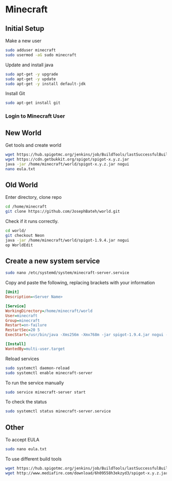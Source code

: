 # Minecraft

## Initial Setup

Make a new user

```sh
sudo adduser minecraft
sudo usermod -aG sudo minecraft
```

Update and install java

```sh
sudo apt-get -y upgrade
sudo apt-get -y update
sudo apt-get -y install default-jdk
```

Install Git

```bash
sudo apt-get install git
```

### Login to Minecraft User

## New World

Get tools and create world

```sh
wget https://hub.spigotmc.org/jenkins/job/BuildTools/lastSuccessfulBuild/artifact/target/BuildTools.jar
wget https://cdn.getbukkit.org/spigot/spigot-x.y.z.jar
java -jar /home/minecraft/world/spigot-x.y.z.jar nogui
nano eula.txt
```

## Old World

Enter directory, clone repo

```bash
cd /home/minecraft
git clone https://github.com/JosephBateh/world.git
```

Check if it runs correctly.

```bash
cd world/
git checkout Neon
java -jar /home/minecraft/world/spigot-1.9.4.jar nogui
op WorldEdit
```

## Create a new system service

```bash
sudo nano /etc/systemd/system/minecraft-server.service
```

Copy and paste the following, replacing brackets with your information

```ini
[Unit]
Description=<Server Name>

[Service]
WorkingDirectory=/home/minecraft/world
User=minecraft
Group=minecraft
Restart=on-failure
RestartSec=20 5
ExecStart=/usr/bin/java -Xms256m -Xmx768m -jar spigot-1.9.4.jar nogui -noconsole

[Install]
WantedBy=multi-user.target
```

Reload services

```bash
sudo systemctl daemon-reload
sudo systemctl enable minecraft-server
```

To run the service manually

```bash
sudo service minecraft-server start
```

To check the status

```bash
sudo systemctl status minecraft-server.service
```

## Other

To accept EULA

```bash
sudo nano eula.txt
```

To use different build tools

```bash
wget https://hub.spigotmc.org/jenkins/job/BuildTools/lastSuccessfulBuild/artifact/target/BuildTools.jar
wget http://www.mediafire.com/download/6h09558h3ekzyd3/spigot-x.y.z.jar
```
